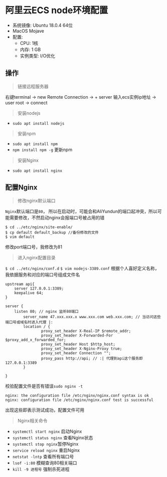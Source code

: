 # 阿里云ECS node环境配置

* 系统镜像: Ubuntu 18.0.4 64位
* MacOS Mojave
* 配置:
    * CPU: 1核
    * 内存: 1 GB
    * 实例类型:  I/O优化

## 操作

>  链接远程服务器

右键terminal -> new Remote Connection ->  + server 输入ecs实例ip地址 -> user root -> connect

>  安装nodejs

* `sudo apt install nodejs`

>  安装npm 

* `sudo apt install npm`
* `npm install npm -g` 更新npm

>  安装Nginx 

* `sudo apt install nginx`


## 配置Nginx

>  修改nginx默认端口

`Nginx`默认端口是`80`， 所以在启动时，可能会和AliYundun的端口起冲突，所以可能需要修改，不然启动nginx会报端口号被占用的错

```
$ cd ../etc/nginx/site-enable/
$ cp default default_backup //备份修改的文件
$ vim default
```

修改port端口号，我修改为81

> 进入nginx配置目录

`$ cd ../etc/nginx/conf.d`
`$ vim nodejs-3389.conf` 根据个人喜好定义名称，我依据服务和对应的端口号组成文件名

```
upstream api{
    server 127.0.0.1:3389;
    keepalive 64;
}

server {
    listen 80; // nginx 监听80端口
        server_name 47.xxx.xxx.x www.xxx.com web.xxx.com; // 当访问这些端口号或域名时进入代理 |:
        location / {
                proxy_set_header X-Real-IP $remote_addr;
                proxy_set_header X-Forwarded-For $proxy_add_x_forwarded_for;
                proxy_set_header Host $http_host;
                proxy_set_header X-Nginx-Proxy true;
                proxy_set_header Connection "";
                proxy_pass http://api; // :| 代理到api这个服务即 127.0.0.1:3389
        }

}
```

校验配置文件是否有错误`sudo nginx -t`

```
nginx: the configuration file /etc/nginx/nginx.conf syntax is ok
nginx: configuration file /etc/nginx/nginx.conf test is successful
```

出现这些即表示测试成功，配置文件可用

>  Nginx相关命令

* `systemctl start nginx` 启动Nginx
* `systemctl status nginx` 查看Nginx状态
* `systemctl stop nginx`暂停Nginx
* `service reload nginx` 重启Nginx
* `netstat -lntp` 查看所有端口号
* `lsof -i:80` 模糊查询80相关端口
* `kill -9 进程号` 强制杀死进程












